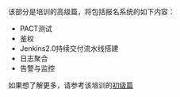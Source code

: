 该部分是培训的高级篇，将包括报名系统的如下内容：

* PACT测试
* 鉴权
* Jenkins2.0持续交付流水线搭建
* 日志聚合
* 告警与监控

如果想了解更多，请参考该培训的[初级篇](https://github.com/wldandan/microservice-training-all-in-one-1st)